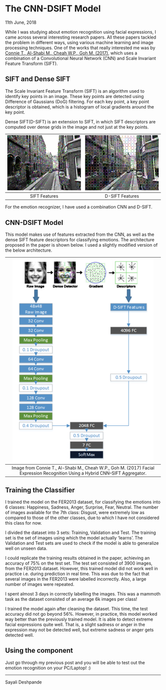 # The CNN-DSIFT Model

11th June, 2018

While I was studying about emotion recognition using facial expressions, I came across several interesting research papers. All these papers tackled the problem in different ways, using various machine learning and image processing techniques. One of the works that really interested me was by [Connie T., Al-Shabi M., Cheah W.P., Goh M. (2017)](https://link.springer.com/chapter/10.1007/978-3-319-69456-6_12), which uses a combination of a Convolutional Neural Network (CNN) and Scale Invariant Feature Transform (SIFT).

## SIFT and Dense SIFT

The Scale Invariant Feature Transform (SIFT) is an algorithm used to identify key points in an image. These key points are detected using Difference of Gaussians (DoG) filtering. For each key point, a key point descriptor is obtained, which is a histogram of local gradients around the key point.

Dense SIFT(D-SIFT) is an extension to SIFT, in which SIFT descriptors are computed over dense grids in the image and not just at the key points.

|![sift](images/sift.jpg)|![dsift](images/dsift.jpg)|
|:----------------------:|:------------------------:|
|SIFT Features           |D-SIFT Features           |

For the emotion recognizer, I have used a combination CNN and D-SIFT.

## CNN-DSIFT Model

This model makes use of features extracted from the CNN, as well as the dense SIFT feature descriptors for classifying emotions. The architecture proposed in the paper is shown below. I used a slightly modified version of the below architecture.

|![CNN-DSIFT](images/cnn_dsift.png)|
|:--------------------------------:|
|Image from Connie T., Al-Shabi M., Cheah W.P., Goh M. (2017) Facial Expression Recognition Using a Hybrid CNN–SIFT Aggregator.|

## Training the Classifier

I trained the model on the FER2013 dataset, for classifying the emotions into 6 classes: Happiness, Sadness, Anger, Surprise, Fear, Neutral. The number of images available for the 7th class: Disgust, were extremely low as compared to those of the other classes, due to which I have not considered this class for now.

I divided the dataset into 3 sets: Training, Validation and Test. The training set is the set of images using which the model actually ‘learns’. The Validation and Test sets are used to check if the model is able to generalize well on unseen data.

I could replicate the training results obtained in the paper, achieving an accuracy of 75% on the test set. The test set consisted of 3900 images, from the FER2013 dataset. However, this trained model did not work well in practice i.e. during prediction in real time. This was due to the fact that several images in the FER2013 were labelled incorrectly. Also, a large number of images were repeated.

I spent almost 3 days in correctly labelling the images. This was a mammoth task as the dataset consisted of an average 6k images per class!

I trained the model again after cleaning the dataset. This time, the test accuracy did not go beyond 56%. However, in practice, this model worked way better than the previously trained model. It is able to detect extreme facial expressions quite well. That is, a slight sadness or anger in the expression may not be detected well, but extreme sadness or anger gets detected well.

## Using the component

Just go through my previous post and you will be able to test out the emotion recognition on your PC/Laptop! :)

* * *
Sayali Deshpande

